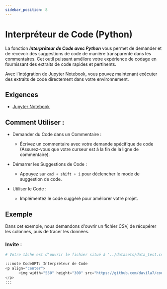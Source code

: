 ```yaml
---
sidebar_position: 8
---
```


# Interpréteur de Code (Python)

La fonction ***Interpréteur de Code avec Python*** vous permet de demander et de recevoir des suggestions de code de manière transparente dans les commentaires. Cet outil puissant améliore votre expérience de codage en fournissant des extraits de code rapides et pertinents.

Avec l'intégration de Jupyter Notebook, vous pouvez maintenant exécuter des extraits de code directement dans votre environnement.

## Exigences
- [Jupyter Notebook](https://marketplace.visualstudio.com/items?itemName=ms-toolsai.jupyter)

## Comment Utiliser :
- Demander du Code dans un Commentaire :
    - Écrivez un commentaire avec votre demande spécifique de code (Assurez-vous que votre curseur est à la fin de la ligne de commentaire).

- Démarrer les Suggestions de Code :
    - Appuyez sur ```cmd + shift + i``` pour déclencher le mode de suggestion de code.

- Utiliser le Code :
    - Implémentez le code suggéré pour améliorer votre projet.

## Exemple
Dans cet exemple, nous demandons d'ouvrir un fichier CSV, de récupérer les colonnes, puis de tracer les données.

### Invite :

```python noInline
# Votre tâche est d'ouvrir le fichier situé à '../datasets/data_test.csv', de lire les données, d'identifier les colonnes, puis de créer un graphique significatif pour le visualiser

:::note CodeGPT: Interpréteur de Code
<p align="center">
      <img width="550" height="300" src="https://github.com/davila7/code-gpt-docs/assets/6216945/314b2a0b-c89a-4458-ae58-1dc2c58a384d" />
</p>
:::

```
